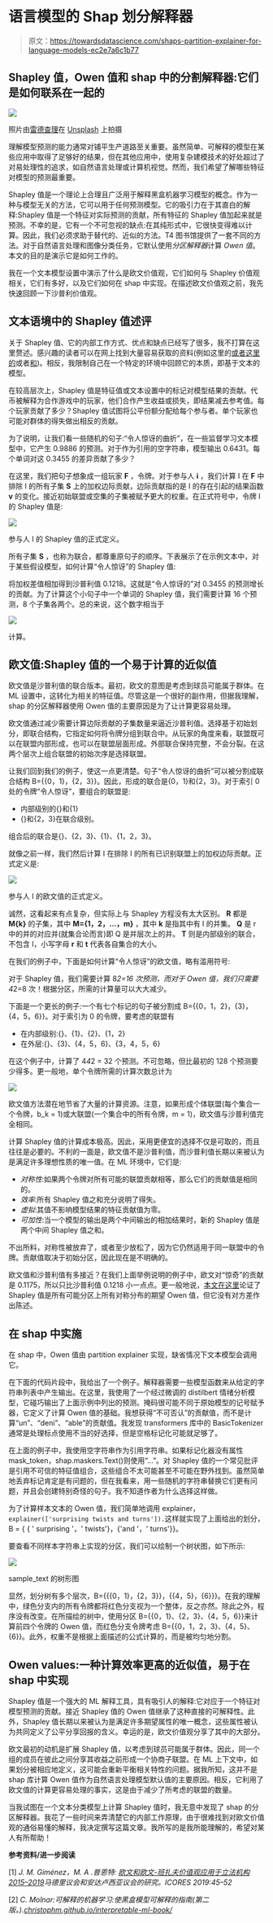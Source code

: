 # 语言模型的 Shap 划分解释器

> 原文：<https://towardsdatascience.com/shaps-partition-explainer-for-language-models-ec2e7a6c1b77>

## Shapley 值，Owen 值和 shap 中的分割解释器:它们是如何联系在一起的

![](img/b094b868dcedac4d4bd393a9e843dfdc.png)

照片由[雷德查理](https://unsplash.com/@redcharlie?utm_source=medium&utm_medium=referral)在 [Unsplash](https://unsplash.com?utm_source=medium&utm_medium=referral) 上拍摄

理解模型预测的能力通常对铺平生产道路至关重要。虽然简单、可解释的模型在某些应用中取得了足够好的结果，但在其他应用中，使用复杂建模技术的好处超过了对易处理性的追求，如自然语言处理或计算机视觉。然而，我们希望了解哪些特征对模型的预测最重要。

Shapley 值是一个理论上合理且广泛用于解释黑盒机器学习模型的概念。作为一种与模型无关的方法，它可以用于任何预测模型。它的吸引力在于其直白的解释:Shapley 值是一个特征对实际预测的贡献，所有特征的 Shapley 值加起来就是预测。不幸的是，它有一个不可忽视的缺点:在其纯形式中，它很快变得难以计算。因此，我们必须求助于替代的、近似的方法。T4 图书馆提供了一套不同的方法。对于自然语言处理和图像分类任务，它默认使用*分区解释器*计算 *Owen 值*。本文的目的是演示它是如何工作的。

我在一个文本模型设置中演示了什么是欧文价值观，它们如何与 Shapley 价值观相关，它们有多好，以及它们如何在 shap 中实现。在描述欧文价值观之前，我先快速回顾一下沙普利价值观。

## 文本语境中的 Shapley 值述评

关于 Shapley 值、它的内部工作方式、优点和缺点已经写了很多，我不打算在这里赘述。感兴趣的读者可以在网上找到大量容易获取的资料(例如这里的[或者这里的](https://christophm.github.io/interpretable-ml-book/shapley.html)或者[和](/the-shapley-value-for-ml-models-f1100bff78d1))。相反，我限制自己在一个特定的环境中回顾它的本质，即基于文本的模型。

在较高层次上，Shapley 值是特征值或文本设置中的标记对模型结果的贡献。代币被解释为合作游戏中的玩家，他们合作产生收益或损失，即结果减去参考值。每个玩家贡献了多少？Shapley 值试图将公平份额分配给每个参与者。单个玩家也可能对群体的得失做出相反的贡献。

为了说明，让我们看一些随机的句子:“令人惊讶的曲折”，在一些监督学习文本模型中，它产生 0.9886 的预测。对于作为引用的空字符串，模型输出 0.6431。每个单词对这 0.3455 的差异贡献了多少？

在这里，我们把句子想象成一组玩家 **F** ，令牌。对于参与人 **i** ，我们计算 I 在 **F** 中排除 I 的所有子集 **S** 上的加权边际贡献，边际贡献指的是 I 的存在引起的结果函数 **v** 的变化。接近初始联盟或空集的子集被赋予更大的权重。在正式符号中，令牌 I 的 Shapley 值是:

![](img/b3f3bfed8414dedf2ea8a6966f4097aa.png)

参与人 I 的 Shapley 值的正式定义。

所有子集 **S** ，也称为联合，都尊重原句子的顺序。下表展示了在示例文本中，对于某些假设模型，如何计算“令人惊讶”的 Shapley 值:

将加权差值相加得到沙普利值 0.1218。这就是“令人惊讶的”对 0.3455 的预测增长的贡献。为了计算这个小句子中一个单词的 Shapley 值，我们需要计算 16 个预测，8 个子集各两个。总的来说，这个数字相当于

![](img/743aae09f1451ae5872b64231eba2827.png)

计算。

## 欧文值:Shapley 值的一个易于计算的近似值

欧文值是沙普利值的联合版本。最初，欧文的意图是考虑到球员可能属于群体。在 ML 设置中，这转化为相关的特征值。尽管这是一个很好的副作用，但据我理解，shap 的分区解释器使用 Owen 值的主要原因是为了让计算更容易处理。

欧文值通过减少需要计算边际贡献的子集数量来逼近沙普利值。选择基于初始划分，即联合结构，它指定如何将令牌分组到联合中。从玩家的角度来看，联盟既可以在联盟内部形成，也可以在联盟层面形成。外部联合保持完整，不会分裂。在这两个层次上组合联盟的初始次序是选择联盟。

让我们回到我们的例子，使这一点更清楚。句子“令人惊讶的曲折”可以被分割成联合结构 B={{0，1}，{2，3}}。因此，形成的联合是{0，1}和{2，3}。对于索引 0 处的令牌“令人惊讶”，要组合的联盟是:

*   内部级别的{}和{1}
*   {}和{2，3}在联合级别。

组合后的联合是{}、{2，3}、{1}、{1，2，3}。

就像之前一样，我们然后计算 I 在排除 I 的所有已识别联盟上的加权边际贡献。正式定义是:

![](img/2824667080794ac6293c5e8a5318b51b.png)

参与人 I 的欧文值的正式定义。

诚然，这看起来有点复杂，但实际上与 Shapley 方程没有太大区别。 **R** 都是 **M\{k}** 的子集，其中 **M={1，2，…，m}** ，其中 **k** 是指其中有 I 的并集。 **Q** 是 r 中的并的对应并(就集合论而言)即 Q 是并层次上的并。 **T** 则是内部级别的联合，不包含 I，小写字母 **r** 和 **t** 代表各自集合的大小。

在我们的例子中，下面是如何计算“令人惊讶”的欧文值，略有滥用符号:

对于 Shapley 值，我们需要计算 8*2=16 次预测，而对于 Owen 值，我们只需要 4*2=8 次！根据分区，所需的计算量可以大大减少。

下面是一个更长的例子:一个有七个标记的句子被分割成 B={{0，1，2}，{3}，{4，5，6}}。对于索引为 0 的令牌，要考虑的联盟有

*   在内部级别:{}、{1}、{2}、{1，2}
*   在外层:{}、{3}、{4，5，6}、{3，4，5，6}

在这个例子中，计算了 4*4*2 = 32 个预测。不可忽略，但比最初的 128 个预测要少得多。更一般地，单个令牌所需的计算次数总计为

![](img/35b1daf07b90e8809a852a97f4a6ee65.png)

欧文值方法潜在地节省了大量的计算资源。注意，如果形成个体联盟(每个集合一个令牌，b_k = 1)或大联盟(一个集合中的所有令牌，m = 1)，欧文值与沙普利值完全相同。

计算 Shapley 值的计算成本极高。因此，采用更便宜的选择不仅是可取的，而且往往是必要的。不利的一面是，欧文值不是沙普利值，而沙普利值长期以来被认为是满足许多理想性质的唯一值。在 ML 环境中，它们是:

*   *对称性*:如果两个令牌对所有可能的联盟贡献相等，那么它们的贡献值是相同的。
*   *效率*:所有 Shapley 值之和充分说明了得失。
*   *虚拟*:其值不影响模型结果的特征贡献值为零。
*   *可加性*:当一个模型的输出是两个中间输出的相加结果时，新的 Shapley 值是两个中间 Shapley 值之和。

不出所料，对称性被放弃了，或者至少放松了，因为它仍然适用于同一联盟中的令牌。贡献值取决于初始分区，因此现在是不明确的。

欧文值和沙普利值有多接近？在我们上面举例说明的例子中，欧文对“惊奇”的贡献是 0.1175，所以只比沙普利值 0.1218 小一点点。更一般地说，[本文在这里](https://www.researchgate.net/publication/46510645_The_shapley_value_the_owen_value_and_the_veil_of_ignorance)论证了 Shapley 值是所有可能分区上所有对称分布的期望 Owen 值，但它没有对方差作出陈述。

## 在 shap 中实施

在 shap 中，Owen 值由 partition explainer 实现，缺省情况下文本模型会调用它。

在下面的代码片段中，我给出了一个例子。解释器需要一些模型函数来从给定的字符串列表中产生输出。在这里，我使用了一个经过微调的 distilbert 情绪分析模型，它碰巧输出了上面示例中列出的预测。掩码很可能不同于原始模型的记号赋予器，它定义了计算 Owen 值的基础。我想获得“不可否认”的贡献值，而不是计算“un”、“deni”、“able”的贡献值。我发现 transformers 库中的 BasicTokenizer 通常是处理标点使用不当的好选择，但是空格标记化可能就足够了。

在上面的例子中，我使用空字符串作为引用字符串。如果标记化器没有属性 mask_token，shap.maskers.Text()则使用“…”。对 Shapley 值的一个常见批评是引用不可信的特征值组合，这些组合不太可能甚至不可能在野外找到。虽然简单地丢弃标记肯定是有问题的，但在我看来，用一些随机的字符串替换它们更有问题，并且会创建特别奇怪的句子。我不知道作者为什么选择这样做。

为了计算样本文本的 Owen 值，我们简单地调用 explainer，`explainer(['surprising twists and turns']).`这样就实现了上面给出的划分，B = { { ' surprising '，' twists'}，{'and '，' turns'}}。

要查看不同样本字符串上实现的分区，我们可以绘制一个树状图，如下所示:

![](img/7b3229a13355b225f5ef606c27b5c915.png)

sample_text 的树形图

显然，划分树有多个层次，B={{{0，1}，{2，3}}，{{4，5}，{6}}}。在我的理解中，绿色分支内的所有令牌都将红色分支视为一个整体，反之亦然。除此之外，程序没有改变。在所描绘的树中，使用分区 B={{0，1}、{2，3}、{4，5，6}}来计算前四个令牌的 Owen 值，而红色分支令牌考虑 B={{0，1，2，3}、{4，5}、{6}}。此外，权重不是根据上面描述的公式计算的，而是被均匀地分割。

## Owen values:一种计算效率更高的近似值，易于在 shap 中实现

Shapley 值是一个强大的 ML 解释工具，具有吸引人的解释:它对应于一个特征对模型预测的贡献。接近 Shapley 值的 Owen 值继承了这种直接的可解释性。此外，Shapley 值长期以来被认为是满足许多期望属性的唯一概念，这些属性被认为共同定义了公平分享回报的含义。幸运的是，欧文价值观分享了其中的大部分。

欧文最初的动机是扩展 Shapley 值，以考虑到球员可能属于群体。因此，同一个组的成员在彼此之间分享其收益之前形成一个协商子联盟。在 ML 上下文中，如果划分被相应地定义，这可能会重新平衡相关特性的问题。据我所知，这并不是 shap 库计算 Owen 值作为自然语言处理模型默认值的主要原因。相反，它利用了欧文值的计算更容易处理的事实，这是由于减少了所考虑的联盟的数量。

当我试图在一个文本分类模型上计算 Shapley 值时，我无意中发现了 shap 的分区解释器。我花了一些时间来弄清楚它的内部工作原理，由于很难找到对欧文价值观的通俗易懂的解释，我决定撰写这篇文章。我所写的是我所能理解的，希望对某人有所帮助！

**参考资料/进一步阅读**

[1] *J. M. Giménez，M. A .普恩特:* [*欧文和欧文-班扎夫价值观应用于立法机构 2015–2019*](https://upcommons.upc.edu/bitstream/handle/2117/131879/ICORES_2019_9_CR.pdf;jsessionid=1265EA4B2DB8C82F48ECBAA87BA249B7?sequence=1)*马德里议会和安达卢西亚议会的研究。ICORES 2019:45–52*

[2] *C. Molnar:可解释的机器学习:使黑盒模型可解释的指南(第二版。).*[*christophm.github.io/interpretable-ml-book/*](http://christophm.github.io/interpretable-ml-book/)